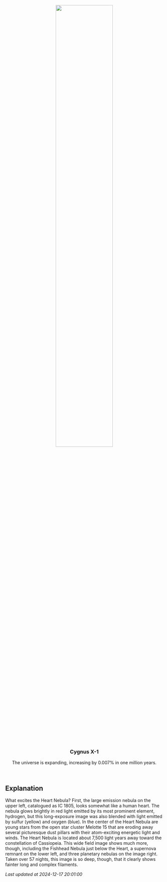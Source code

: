 <p align='center'>
    <img src='https://apod.nasa.gov/apod/image/2412/Heart_HorneEvans_1080.jpg' width='60%' />
    <h3 align="center">Cygnus X-1</h3>
    <p align="center">The universe is expanding, increasing by 0.007% in one million years.</p>
</p>
<br/>

Explanation
--
What excites the Heart Nebula? First, the large emission nebula on the upper left, catalogued as IC 1805, looks somewhat like a human heart.  The nebula glows brightly in red light emitted by its most prominent element, hydrogen, but this long-exposure image was also blended with light emitted by sulfur (yellow) and oxygen (blue).  In the center of the Heart Nebula are young stars from the open star cluster Melotte 15 that are eroding away several picturesque dust pillars with their atom-exciting energetic light and winds. The Heart Nebula is located about 7,500 light years away toward the constellation of Cassiopeia.  This wide field image shows much more, though, including the Fishhead Nebula just below the Heart, a supernova remnant on the lower left, and three planetary nebulas on the image right.  Taken over 57 nights, this image is so deep, though, that it clearly shows fainter long and complex filaments.


*Last updated at 2024-12-17 20:01:00*
